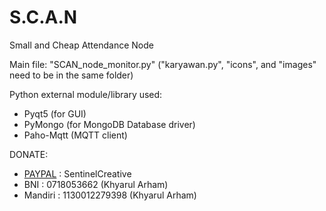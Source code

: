 # S.C.A.N
 Small and Cheap Attendance Node

Main file: "SCAN_node_monitor.py" ("karyawan.py", "icons", and "images" need to be in the same folder)

Python external module/library used:
 - Pyqt5 (for GUI)
 - PyMongo (for MongoDB Database driver)
 - Paho-Mqtt (MQTT client)

DONATE: 
  - [PAYPAL](https://www.paypal.me/sentinelcreative "PAYPAL") : SentinelCreative
  - BNI     : 0718053662 (Khyarul Arham)
  - Mandiri : 1130012279398 (Khyarul Arham)
